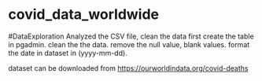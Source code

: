 # covid_data_worldwide
#DataExploration
Analyzed the CSV file, clean the data
first create the table in pgadmin.
clean the the data.
remove the null value, blank values.
format the date in dataset in (yyyy-mm-dd).

dataset can be downloaded from 
https://ourworldindata.org/covid-deaths
